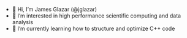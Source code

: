 - 👋 Hi, I’m James Glazar (@jglazar)
- 👀 I’m interested in high performance scientific computing and data analysis
- 🌱 I’m currently learning how to structure and optimize C++ code

<!---
jglazar/jglazar is a ✨ special ✨ repository because its `README.md` (this file) appears on your GitHub profile.
You can click the Preview link to take a look at your changes.
--->
